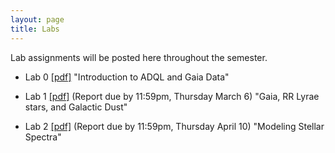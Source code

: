 ```yaml
---
layout: page
title: Labs
---
```


Lab assignments will be posted here throughout the semester. 

- Lab 0
  [[pdf]](https://github.com/ucb-datalab/course_materials_sp2025/blob/main/labs/AY128_256_Lab0_adql_gaia_spring2025.pdf) "Introduction to ADQL and Gaia Data"



- Lab 1
  [[pdf]](https://github.com/ucb-datalab/course_materials_sp2025/blob/main/labs/AY128_256_Lab1_rrlyrae_dust_spring2025.pdf)
  (Report due by 11:59pm, Thursday March 6) "Gaia, RR Lyrae stars, and Galactic Dust"

- Lab 2
  [[pdf]](https://github.com/ucb-datalab/course_materials_sp2025/blob/main/labs/AY128_256_Lab2_apogee_spectra_spring2025.pdf)
  (Report due by 11:59pm, Thursday April 10) "Modeling Stellar Spectra"


<!--    - Lab 1 Checkpoint 1 is due by midnight, 2/13, and will be discussed in class on Thurs, 2/15.
    - Lab 1 Checkpoint 2 is due __before class__ on, 2/20, and will be discussed in class that day.
    - Lab 1 Checkpoint 3 is due __before class__ on, 2/27, and will be discussed in class that day.
-->

<!-- 
- Lab 2 
  [[pdf]](https://github.com/ucb-datalab/course_materials_fall2024/blob/main/labs/AY128_256_Lab2_apogee_spectra_fall2024.pdf) 
  (Report due by 11:59pm, Friday, November 1, 2024) "Modeling Stellar Spectra"
    - Checkpoint due dates (@ 11:59pm): Wednesday, October 16, 2024; Wednesday, October 23, 2024;  Wednesday, October 30, 2024
-->
  
<!--
- Lab 3 [[pdf]](https://github.com/ucb-datalab/course_materials_2024/blob/main/labs/2024_AY128_Lab3_image_classification.pdf)
  (Due by 11:59pm, Friday May 3rd) "Galaxy image classification and the galaxy merger rate"
    - Lab 3 Checkpoint 1 is due by midnight, 4/16.
    - Lab 3 Checkpoint 2 is due by midnight, 4/23.
    - Lab 3 Checkpoint 3 is due by midnight, 4/30.

<!-- <\!--  -->
<!-- - Lab 3 [[pdf]](https://github.com/ucb-datalab/course_materials_2022/blob/master/labs/Lab3_Astr128_2022.pdf) (Due by 4pm, Friday May 1) "Modeling Stellar Spectra" -->
<!--      - checkpoints on 4/6, 4/13, 4/20, 4/27 -->

<!-- - Lab 4 [[pdf]](https://github.com/ucb-datalab/course_materials_2022/blob/master/labs/Lab4_Astr128_S2022.pdf) (Not assigned) "The Hubble Constant" -->
     

